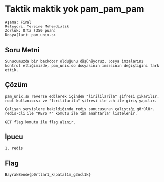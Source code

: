 # Taktik maktik yok pam_pam_pam
```
Aşama: Final
Kategori: Tersine Mühendislik
Zorluk: Orta (350 puan)
Dosya(lar): pam_unix.so
```
## Soru Metni

```
Sunucumuzda bir backdoor olduğunu düşünüyoruz. Dosya imzalarını kontrol ettiğimizde, pam_unix.so dosyasının imzasının değiştiğini fark ettik.
```

## Çözüm

```
pam_unix.so reverse edilerek içinden "lirililarila" şifresi çıkarılır. root kullanıcısı ve "lirililarila" şifresi ile ssh ile giriş yapılır.

Çalışan servislere bakıldığında redis sunucusunun çalıştığı görülür. redis-cli ile "KEYS *" komutu ile tüm anahtarlar listelenir. 

GET flag komutu ile flag alınır.
```

## İpucu

```
1. redis
```

## Flag

```
BayrakBende{p0rtlar1_k4patal1m_g3ncl1k}
```
